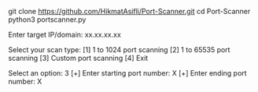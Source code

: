 git clone https://github.com/HikmatAsifli/Port-Scanner.git
cd Port-Scanner
python3 portscanner.py

Enter target IP/domain: xx.xx.xx.xx

Select your scan type:
[1] 1 to 1024 port scanning
[2] 1 to 65535 port scanning
[3] Custom port scanning
[4] Exit

Select an option: 3
[+] Enter starting port number: X
[+] Enter ending port number: X